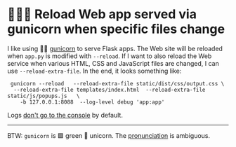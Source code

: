 # 🐍💙💛 Reload Web app served via gunicorn when specific files change

I like using 💚🦄 [gunicorn](https://gunicorn.org/) to serve Flask apps. The Web site will be reloaded when `app.py` is modified with `--reload`. If I want to also reload the Web service when various HTML, CSS and JavaScript files are changed, I can use `--reload-extra-file`. In the end, it looks something like:

```
 gunicorn --reload   --reload-extra-file static/dist/css/output.css \
  --reload-extra-file templates/index.html  --reload-extra-file static/js/popups.js   \
    -b 127.0.0.1:8088  --log-level debug 'app:app'
 ```

Logs [don't go to the console](https://docs.gunicorn.org/en/latest/faq.html#why-i-don-t-see-any-logs-in-the-console) by default.


---

BTW: `gunicorn` is 🟩 green 🦄 unicorn. The [pronunciation](https://github.com/benoitc/gunicorn/issues/139) is ambiguous. 
